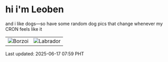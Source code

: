 # hi i'm Leoben

and i like dogs—so have some random dog pics that change whenever my CRON feels like it

|  |  |
|--------|----------|
| ![Borzoi](https://random-dog-vercel.vercel.app/api/random-borzoi?v=1750118372) | ![Labrador](https://random-dog-vercel.vercel.app/api/random-labrador?v=1750118372) |

Last updated: 2025-06-17 07:59 PHT
